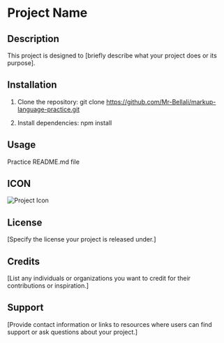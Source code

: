 # Project Name

## Description
This project is designed to [briefly describe what your project does or its purpose].

## Installation
1. Clone the repository:
git clone https://github.com/Mr-Bellali/markup-language-practice.git

3. Install dependencies:
npm install


## Usage
Practice README.md file

## ICON
![Project Icon](hassanII.jpg)

## License
[Specify the license your project is released under.]

## Credits
[List any individuals or organizations you want to credit for their contributions or inspiration.]

## Support
[Provide contact information or links to resources where users can find support or ask questions about your project.]
